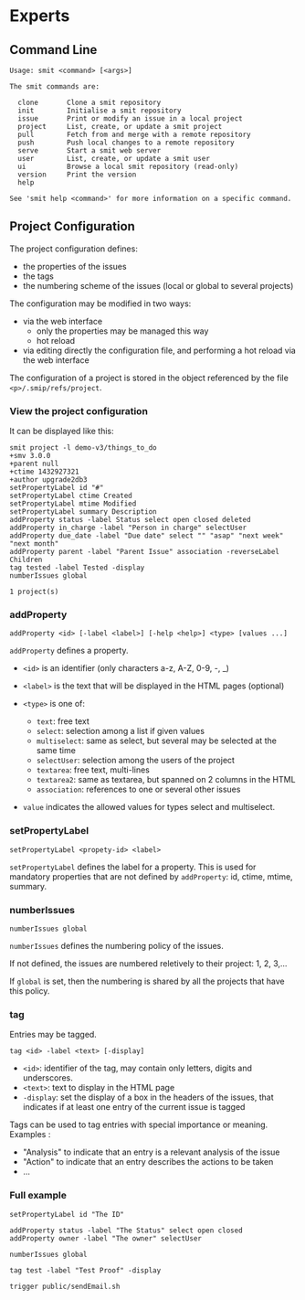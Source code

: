 # Experts

## Command Line

```
Usage: smit <command> [<args>]

The smit commands are:

  clone       Clone a smit repository
  init        Initialise a smit repository
  issue       Print or modify an issue in a local project
  project     List, create, or update a smit project
  pull        Fetch from and merge with a remote repository
  push        Push local changes to a remote repository
  serve       Start a smit web server
  user        List, create, or update a smit user
  ui          Browse a local smit repository (read-only)
  version     Print the version
  help

See 'smit help <command>' for more information on a specific command.
```

## Project Configuration

The project configuration defines:

- the properties of the issues
- the tags
- the numbering scheme of the issues (local or global to several projects)

The configuration may be modified in two ways:

- via the web interface
    - only the properties may be managed this way
    - hot reload 
- via editing directly the configuration file, and performing a hot reload via the web interface

The configuration of a project is stored in the object referenced by the file `<p>/.smip/refs/project`.


### View the project configuration

It can be displayed like this:

```
smit project -l demo-v3/things_to_do
+smv 3.0.0
+parent null
+ctime 1432927321
+author upgrade2db3
setPropertyLabel id "#"
setPropertyLabel ctime Created
setPropertyLabel mtime Modified
setPropertyLabel summary Description
addProperty status -label Status select open closed deleted
addProperty in_charge -label "Person in charge" selectUser
addProperty due_date -label "Due date" select "" "asap" "next week" "next month"
addProperty parent -label "Parent Issue" association -reverseLabel Children
tag tested -label Tested -display
numberIssues global

1 project(s)
```


### addProperty
```
addProperty <id> [-label <label>] [-help <help>] <type> [values ...]
```

`addProperty` defines a property.

- `<id>` is an identifier (only characters a-z, A-Z, 0-9, -, _)
- `<label>` is the text that will be displayed in the HTML pages (optional)
- `<type>` is one of:

    * `text`: free text
    * `select`: selection among a list if given values
    * `multiselect`: same as select, but several may be selected at the same time
    * `selectUser`: selection among the users of the project
    * `textarea`: free text, multi-lines
    * `textarea2`: same as textarea, but spanned on 2 columns in the HTML
    * `association`: references to one or several other issues
    
- `value` indicates the allowed values for types select and multiselect.

### setPropertyLabel

```
setPropertyLabel <propety-id> <label>
```

`setPropertyLabel` defines the label for a property. This is used for mandatory properties that are not defined by `addProperty`: id, ctime, mtime, summary.

### numberIssues

```
numberIssues global
```

`numberIssues` defines the numbering policy of the issues.

If not defined, the issues are numbered reletively to their project: 1, 2, 3,...

If `global` is set, then the numbering is shared by all the projects that have this policy.


### tag

Entries may be tagged.

```
tag <id> -label <text> [-display]
```

- `<id>`: identifier of the tag, may contain only letters, digits and underscores.
- `<text>`: text to display in the HTML page
- `-display`: set the display of a box in the headers of the issues, that indicates if at least one entry of the current issue is tagged

Tags can be used to tag entries with special importance or meaning. Examples :

- "Analysis" to indicate that an entry is a relevant analysis of the issue
- "Action" to indicate that an entry describes the actions to be taken
- ...



### Full example 

```
setPropertyLabel id "The ID"

addProperty status -label "The Status" select open closed
addProperty owner -label "The owner" selectUser

numberIssues global

tag test -label "Test Proof" -display

trigger public/sendEmail.sh
```




